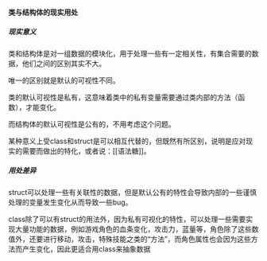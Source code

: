 #### 类与结构体的现实用处

##### 现实意义
类和结构体是对一组数据的模块化，用于处理一些有一定相关性，有集合需要的数据，他们之间的区别其实不大。

唯一的区别就是默认的可视性不同。

类的默认可视性是私有，这意味着类中的私有变量需要通过类内部的方法（函数），才能变化。

而结构体的默认可视性是公有的，不用考虑这个问题。

某种意义上受class和struct是可以相互代替的，但既然有所区别，说明是应对现实的需要而做出的特化，或者说：[[语法糖]]。

##### 用处差异
struct可以处理一些有关联性的数据，但是默认公有的特性会导致内部的一些谨慎处理的变量发生变化从而导致一些bug。

class除了可以有struct的用法外，因为私有可视化的特性，可以处理一些需要实现大量功能的数据，例如游戏角色的血条变化，攻击力，蓝量等，角色除了这些数值外，还要进行移动，攻击，特殊技能之类的“方法”，而角色属性也会因为这些方法而产生变化，因此更适合用class来抽象数据